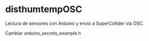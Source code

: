 # disthumtempOSC

Lectura de sensores con Arduino y envío a SuperCollider vía OSC. 

Cambiar arduino_secrets_example.h 
